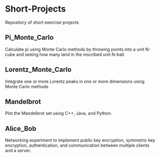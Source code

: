 # Short-Projects

Repository of short exercise projects

## Pi_Monte_Carlo

Calculate pi using Monte Carlo methods by throwing points into a unit N-cube and seeing how many land in the inscribed unit N-ball.

## Lorentz_Monte_Carlo

Integrate one or more Lorentz peaks in one or more dimensions using Monte Carlo methods

## Mandelbrot

Plot the Mandelbrot set using C++, Java, and Python.

## Alice_Bob

Networking experiment to implement public key encryption, symmetric key encryption, authentication, and communication between multiple clients and a server.
